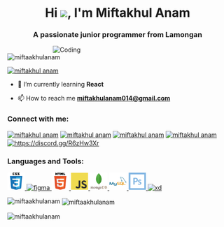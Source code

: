 <h1 align="center">Hi <img src="https://raw.githubusercontent.com/MartinHeinz/MartinHeinz/master/wave.gif" width="30px">, I'm Miftakhul Anam</h1>
<h3 align="center">A passionate junior programmer from Lamongan</h3>
<img align="right" alt="Coding" width="400" src="https://media2.giphy.com/media/qgQUggAC3Pfv687qPC/giphy.gif">

<p align="left"> <img src="https://komarev.com/ghpvc/?username=miftaakhulanam&label=Profile%20views&color=0e75b6&style=flat" alt="miftaakhulanam" /> </p>

<p align="left"> <a href="https://twitter.com/miftaakhul_anam?t=poQyapadudcArhQHutW1PQ&s=09" target="blank"><img src="https://img.shields.io/twitter/follow/miftakhul anam?logo=twitter&style=for-the-badge" alt="miftakhul anam" /></a> </p>

- 🌱 I’m currently learning **React**

- 📫 How to reach me **miftakhulanam014@gmail.com**

<h3 align="left">Connect with me:</h3>
<p align="left">
<a href="https://twitter.com/miftaakhul_anam?t=poQyapadudcArhQHutW1PQ&s=09" target="blank"><img align="center" src="https://raw.githubusercontent.com/rahuldkjain/github-profile-readme-generator/master/src/images/icons/Social/twitter.svg" alt="miftakhul anam" height="30" width="40" /></a>
<a href="https://www.facebook.com/miftakhul.anam.9400?mibextid=ZbWKwL" target="blank"><img align="center" src="https://raw.githubusercontent.com/rahuldkjain/github-profile-readme-generator/master/src/images/icons/Social/facebook.svg" alt="miftakhul anam" height="30" width="40" /></a>
<a href="https://instagram.com/miftaakhul_anam?igshid=ZDdkNTZiNTM=" target="blank"><img align="center" src="https://raw.githubusercontent.com/rahuldkjain/github-profile-readme-generator/master/src/images/icons/Social/instagram.svg" alt="miftakhul anam" height="30" width="40" /></a>
<a href="https://www.youtube.com/@MiftakhulAnam" target="blank"><img align="center" src="https://raw.githubusercontent.com/rahuldkjain/github-profile-readme-generator/master/src/images/icons/Social/youtube.svg" alt="miftakhul anam" height="30" width="40" /></a>
<a href="https://discord.gg/https://discord.gg/R6zHw3Xr" target="blank"><img align="center" src="https://raw.githubusercontent.com/rahuldkjain/github-profile-readme-generator/master/src/images/icons/Social/discord.svg" alt="https://discord.gg/R6zHw3Xr" height="30" width="40" /></a>
</p>

<h3 align="left">Languages and Tools:</h3>
<p align="left"> <a href="https://www.w3schools.com/css/" target="_blank" rel="noreferrer"> <img src="https://raw.githubusercontent.com/devicons/devicon/master/icons/css3/css3-original-wordmark.svg" alt="css3" width="40" height="40"/> </a> <a href="https://www.figma.com/" target="_blank" rel="noreferrer"> <img src="https://www.vectorlogo.zone/logos/figma/figma-icon.svg" alt="figma" width="40" height="40"/> </a> <a href="https://www.w3.org/html/" target="_blank" rel="noreferrer"> <img src="https://raw.githubusercontent.com/devicons/devicon/master/icons/html5/html5-original-wordmark.svg" alt="html5" width="40" height="40"/> </a> <a href="https://developer.mozilla.org/en-US/docs/Web/JavaScript" target="_blank" rel="noreferrer"> <img src="https://raw.githubusercontent.com/devicons/devicon/master/icons/javascript/javascript-original.svg" alt="javascript" width="40" height="40"/> </a> <a href="https://www.mongodb.com/" target="_blank" rel="noreferrer"> <img src="https://raw.githubusercontent.com/devicons/devicon/master/icons/mongodb/mongodb-original-wordmark.svg" alt="mongodb" width="40" height="40"/> </a> <a href="https://www.mysql.com/" target="_blank" rel="noreferrer"> <img src="https://raw.githubusercontent.com/devicons/devicon/master/icons/mysql/mysql-original-wordmark.svg" alt="mysql" width="40" height="40"/> </a> <a href="https://www.photoshop.com/en" target="_blank" rel="noreferrer"> <img src="https://raw.githubusercontent.com/devicons/devicon/master/icons/photoshop/photoshop-line.svg" alt="photoshop" width="40" height="40"/> </a> <a href="https://www.adobe.com/products/xd.html" target="_blank" rel="noreferrer"> <img src="https://cdn.worldvectorlogo.com/logos/adobe-xd.svg" alt="xd" width="40" height="40"/> </a> </p>

<p><img align="left" src="https://github-readme-stats.vercel.app/api/top-langs?username=miftaakhulanam&show_icons=true&locale=en&layout=compact" alt="miftaakhulanam" /></p>

<p>&nbsp;<img align="center" src="https://github-readme-stats.vercel.app/api?username=miftaakhulanam&show_icons=true&locale=en" alt="miftaakhulanam" /></p>

<p><img align="center" src="https://github-readme-streak-stats.herokuapp.com/?user=miftaakhulanam&" alt="miftaakhulanam" /></p>
